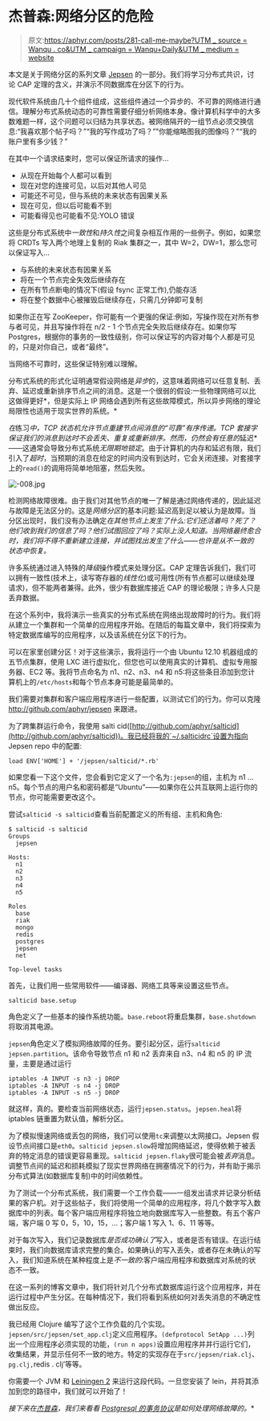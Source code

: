 # 杰普森:网络分区的危险

> 原文:[https://aphyr.com/posts/281-call-me-maybe?UTM _ source = Wanqu . co&UTM _ campaign = Wanqu+Daily&UTM _ medium = website](https://aphyr.com/posts/281-call-me-maybe?utm_source=wanqu.co&utm_campaign=Wanqu+Daily&utm_medium=website)

本文是关于网络分区的系列文章 [Jepsen](/tags/jepsen) 的一部分。我们将学习分布式共识，讨论 CAP 定理的含义，并演示不同数据库在分区下的行为。

现代软件系统由几十个组件组成，这些组件通过一个异步的、不可靠的网络进行通信。理解分布式系统动态的可靠性需要仔细分析网络本身。像计算机科学中的大多数难题一样，这个问题可以归结为共享状态。被网络隔开的一组节点必须交换信息:“我喜欢那个帖子吗？”“我的写作成功了吗？”"你能缩略图我的图像吗？"“我的账户里有多少钱？”

在其中一个请求结束时，您可以保证所请求的操作…

*   从现在开始每个人都可以看到
*   现在对您的连接可见，以后对其他人可见
*   可能还不可见，但与系统的未来状态有因果关系
*   现在可见，但以后可能看不到
*   可能看得见也可能看不见:YOLO 错误

这些是分布式系统中*一致性*和*持久性*之间复杂相互作用的一些例子。例如，如果您将 CRDTs 写入两个地理上复制的 Riak 集群之一，其中 W=2，DW=1，那么您可以保证写入…

*   与系统的未来状态有因果关系
*   将在一个节点完全失效后继续存在
*   在所有节点断电的情况下(假设 fsync 正常工作),仍能存活
*   将在整个数据中心被摧毁后继续存在，只需几分钟即可复制

如果你正在写 ZooKeeper，你可能有一个更强的保证:例如，写操作现在对所有参与者可见，并且写操作将在 n/2 - 1 个节点完全失败后继续存在。如果你写 Postgres，根据你的事务的一致性级别，你可以保证写的内容对每个人都是可见的，只是对你自己，或者“最终”。

当网络不可靠时，这些保证特别难以理解。

分布式系统的形式化证明通常假设网络是*异步*的，这意味着网络可以任意复制、丢弃、延迟或重新排序节点之间的消息。这是一个很弱的假设:一些物理网络可以比这做得更好*，但是实际上 IP 网络会遇到所有这些故障模式，所以异步网络的理论局限性也适用于现实世界的系统。*

 *在*练习*中，TCP 状态机允许节点重建节点间消息的“可靠”有序传递。TCP 套接字保证我们的消息到达时不会丢失、重复或重新排序。然而，仍然会有任意的*延迟*——这通常会导致分布式系统*无限期地锁定*。由于计算机的内存和延迟有限，我们引入了*超时*，当预期的消息在给定的时间内没有到达时，它会关闭连接。对套接字上的`read()`的调用将简单地阻塞，然后失败。

![-008.jpg](../Images/88782c5da51ff415ccb146f7e3bccd4a.png "-008.jpg")

检测网络故障很难。由于我们对其他节点的唯一了解是通过网络传递的，因此延迟与故障是无法区分的。这是*网络分区*的基本问题:延迟高到足以被认为是故障。当分区出现时，我们没有办法确定*在其他节点上发生了什么:它们还活着吗？死了？他们收到我们的信息了吗？他们试图回应了吗？实际上没人知道。当网络最终愈合时，我们将不得不重新建立连接，并试图找出发生了什么——也许是从不一致的状态中恢复。*

许多系统通过进入特殊的*降级*操作模式来处理分区。CAP 定理告诉我们，我们可以拥有一致性(技术上，读写寄存器的*线性化*)或可用性(所有节点都可以继续处理请求)，但不能两者兼得。此外，很少有数据库接近 CAP 的理论极限；许多人只是丢弃数据。

在这个系列中，我将演示一些真实的分布式系统在网络出现故障时的行为。我们将从建立一个集群和一个简单的应用程序开始。在随后的每篇文章中，我们将探索为特定数据库编写的应用程序，以及该系统在分区下的行为。

可以在家里创建分区！对于这些演示，我将运行一个由 Ubuntu 12.10 机器组成的五节点集群，使用 LXC 进行虚拟化，但您也可以使用真实的计算机、虚拟专用服务器、EC2 等。我将节点命名为 n1、n2、n3、n4 和 n5:将这些条目添加到您计算机上的`/etc/hosts`和每个节点本身可能是最简单的。

我们需要对集群和客户端应用程序进行一些配置，以测试它们的行为。你可以克隆 http://github.com/aphyr/jepsen 来跟进。

为了跨集群运行命令，我使用 salti cid([http://github.com/aphyr/salticid](http://github.com/aphyr/salticid))。我已经将我的`~/.salticidrc`设置为指向 Jepsen repo 中的配置:

```
load ENV['HOME'] + '/jepsen/salticid/*.rb' 
```

如果您看一下这个文件，您会看到它定义了一个名为`:jepsen`的组，主机为 n1 … n5。每个节点的用户名和密码都是“Ubuntu”——如果你在公共互联网上运行你的节点，你可能需要更改这个。

尝试`salticid -s salticid`查看当前配置定义的所有组、主机和角色:

```
$ salticid -s salticid
Groups
  jepsen

Hosts:
  n1
  n2
  n3
  n4
  n5

Roles
  base
  riak
  mongo
  redis
  postgres
  jepsen
  net

Top-level tasks 
```

首先，让我们用一些常用软件——编译器、网络工具等来设置这些节点。

```
salticid base.setup 
```

角色定义了一些基本的操作系统功能。`base.reboot`将重启集群，`base.shutdown`将取消其电源。

`jepsen`角色定义了模拟网络故障的任务。要引起分区，运行`salticid jepsen.partition`。该命令导致节点 n1 和 n2 丢弃来自 n3、n4 和 n5 的 IP 流量，主要是通过运行

```
iptables -A INPUT -s n3 -j DROP
iptables -A INPUT -s n4 -j DROP
iptables -A INPUT -s n5 -j DROP 
```

就这样，真的。要检查当前网络状态，运行`jepsen.status`。`jepsen.heal`将 iptables 链重置为默认值，解析分区。

为了模拟慢速网络或丢包的网络，我们可以使用`tc`来调整以太网接口。Jepsen 假设节点间接口是`eth0`。`salticid jepsen.slow`将增加网络延迟，使得依赖于被丢弃的特定消息的错误更容易重现。`salticid jepsen.flaky`很可能会被*丢弃*消息。调整节点间的延迟和损耗模拟了现实世界网络在拥塞情况下的行为，并有助于揭示分布式算法(如数据库复制)中的时间依赖性。

为了测试一个分布式系统，我们需要一个工作负载——一组发出请求并记录分析结果的客户机。对于这些帖子，我们将使用一个简单的应用程序，将几个数字写入数据库中的列表。每个客户端应用程序将独立地向数据库写入一些整数。有五个客户端，客户端 0 写 0，5，10，15，…；客户端 1 写入 1、6、11 等等。

对于每次写入，我们记录数据库*是否成功确认了*写入，或者是否有错误。在运行结束时，我们向数据库请求完整的集合。如果确认的写入丢失，或者存在未确认的写入，我们知道系统在某种程度上是*不一致的*:客户端应用程序和数据库对系统的状态不一致。

在这一系列的博客文章中，我们将针对几个分布式数据库运行这个应用程序，并在运行过程中产生分区。在每种情况下，我们将看到系统如何对丢失消息的不确定性做出反应。

我已经用 Clojure 编写了这个工作负载的几个实现。`jepsen/src/jepsen/set_app.clj`定义应用程序。`(defprotocol SetApp ...)`列出一个应用程序必须实现的功能，`(run n apps)`设置应用程序并并行运行它们，收集结果，并显示任何不一致的地方。特定的实现存在于`src/jepsen/riak.clj`、`pg.clj,`redis . clj’等等。

你需要一个 JVM 和 [Leiningen 2](https://github.com/technomancy/leiningen) 来运行这段代码。一旦您安装了 lein，并将其添加到您的路径中，我们就可以开始了！

*接下来在[杰普森](http://aphyr.com/tags/jepsen)，我们来看看 [Postgresql 的事务协议](http://aphyr.com/posts/282-call-me-maybe-postgres)是如何处理网络故障的。**